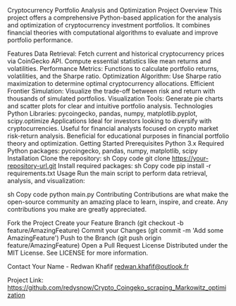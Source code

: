 Cryptocurrency Portfolio Analysis and Optimization
Project Overview
This project offers a comprehensive Python-based application for the analysis and optimization of cryptocurrency investment portfolios. It combines financial theories with computational algorithms to evaluate and improve portfolio performance.

Features
Data Retrieval: Fetch current and historical cryptocurrency prices via CoinGecko API. Compute essential statistics like mean returns and volatilities.
Performance Metrics: Functions to calculate portfolio returns, volatilities, and the Sharpe ratio.
Optimization Algorithm: Use Sharpe ratio maximization to determine optimal cryptocurrency allocations.
Efficient Frontier Simulation: Visualize the trade-off between risk and return with thousands of simulated portfolios.
Visualization Tools: Generate pie charts and scatter plots for clear and intuitive portfolio analysis.
Technologies
Python
Libraries: pycoingecko, pandas, numpy, matplotlib.pyplot, scipy.optimize
Applications
Ideal for investors looking to diversify with cryptocurrencies.
Useful for financial analysts focused on crypto market risk-return analysis.
Beneficial for educational purposes in financial portfolio theory and optimization.
Getting Started
Prerequisites
Python 3.x
Required Python packages: pycoingecko, pandas, numpy, matplotlib, scipy
Installation
Clone the repository:
sh
Copy code
git clone https://your-repository-url.git
Install required packages:
sh
Copy code
pip install -r requirements.txt
Usage
Run the main script to perform data retrieval, analysis, and visualization:

sh
Copy code
python main.py
Contributing
Contributions are what make the open-source community an amazing place to learn, inspire, and create. Any contributions you make are greatly appreciated.

Fork the Project
Create your Feature Branch (git checkout -b feature/AmazingFeature)
Commit your Changes (git commit -m 'Add some AmazingFeature')
Push to the Branch (git push origin feature/AmazingFeature)
Open a Pull Request
License
Distributed under the MIT License. See LICENSE for more information.

Contact
Your Name - Redwan Khafif redwan.khafif@outlook.fr

Project Link: https://github.com/redysnow/Crypto_Coingeko_scraping_Markowitz_optimization




